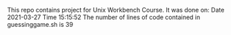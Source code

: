 This repo contains project for Unix Workbench Course.
It was done on:
Date 2021-03-27 Time 15:15:52
The number of lines of code contained in guessinggame.sh is
39
